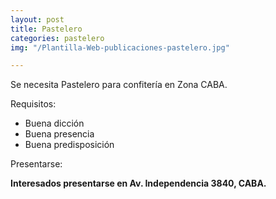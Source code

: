 ```yaml
---
layout: post
title: Pastelero
categories: pastelero
img: "/Plantilla-Web-publicaciones-pastelero.jpg"

---
```

Se necesita Pastelero para confitería en Zona CABA.

Requisitos:

* Buena dicción
* Buena presencia
* Buena predisposición

Presentarse:

**Interesados presentarse en Av. Independencia 3840, CABA.**